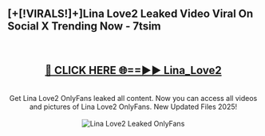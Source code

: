 <h2>[+[!VIRALS!]+]Lina Love2 Leaked Video Viral On Social X Trending Now - 7tsim</h2>
<br>
<div align="center">
<h2><a href="https://libra.edu.pl?Lina_Love2" rel="nofollow">🔴 CLICK HERE 🌐==►► Lina_Love2</a></h2>
<br>
Get Lina Love2 OnlyFans leaked all content. Now you can access all videos and pictures of Lina Love2 OnlyFans. New Updated Files 2025!
<br>
<br>
<a href="https://libra.edu.pl?Lina_Love2" rel="nofollow" data-target="animated-image.originalLink"><img src="https://i.ibb.co.com/WyWwxjT/player-gif2.gif" alt="Lina Love2 Leaked OnlyFans" style="max-width: 100%; display: inline-block;" data-target="animated-image.originalImage"></a>
</div>
<br>